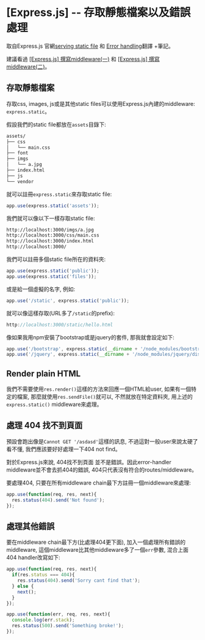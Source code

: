 # [Express.js] -- 存取靜態檔案以及錯誤處理

取自Express.js 官網[serving static file](http://expressjs.com/starter/static-files.html) 和 [Error handling](http://expressjs.com/guide/error-handling.html)翻譯 +筆記。

建議看過 [[Express.js] 撰寫middleware(一)](/posts/2015-05-15-express_middleware_1.html) 和 [[Express.js] 撰寫middleware(二)](/posts/2015-05-20-express_middleware_2.html)。


## 存取靜態檔案

存取css, images, js或是其他static files可以使用Express.js內建的middleware: `express.static`。

假設我們的static file都放在`assets`目錄下: 

``` bash
assets/
├── css
│   └── main.css
├── font
├── imgs
│   └── a.jpg
├── index.html
├── js
└── vendor
```
 
就可以註冊`express.static`來存取static file: 

``` js
app.use(express.static('assets'));
```

我們就可以像以下一樣存取static file: 

``` bash
http://localhost:3000/imgs/a.jpg
http://localhost:3000/css/main.css
http://localhost:3000/index.html
http://localhost:3000/
```

我們可以註冊多個static file所在的資料夾: 

``` js
app.use(express.static('public'));
app.use(express.static('files'));
```

或是給一個虛擬的名字, 例如:

``` js
app.use('/static', express.static('public'));
```

就可以像這樣存取(URL多了`/static`的prefix):

``` js
http://localhost:3000/static/hello.html
```


像如果我用npm安裝了bootstrap或是jquery的套件, 那我就會設定如下: 

``` js
app.use('/bootstrap', express.static(__dirname + '/node_modules/bootstrap/dist'));
app.use('/jquery', express.static(__dirname + '/node_modules/jquery/dist')); 
```

## Render plain HTML 

我們不需要使用`res.render()`這樣的方法來回應一個HTML給user, 如果有一個特定的檔案, 那麼就使用`res.sendFile()`就可以, 不然就放在特定資料夾, 用上述的`express.static()` middleware來處理。


## 處理 404 找不到頁面

預設會跑出像是`Cannot GET '/asdasd'`這樣的訊息, 不過這對一般user來說太硬了看不懂, 我們應該要好好處理一下404 not find。

對於Express.js來說, 404找不到頁面 並不是錯誤。因此error-handler middleware並不會去抓404的錯誤, 404只代表沒有符合的routes/middleware。 

要處理404, 只要在所有middleware chain最下方註冊一個middleware來處理: 

``` js
app.use(function(req, res, next){
  res.status(404).send('Not found');
});

```

## 處理其他錯誤

要在middleware chain最下方(比處理404更下面), 加入一個處理所有錯誤的middleware, 這個middleware比其他middleware多了一個`err`參數, 混合上面404 handler改寫如下: 

``` js
app.use(function(req, res, next){
  if(res.status === 404){
    res.status(404).send('Sorry cant find that');
  } else {
    next();
  }
});

app.use(function(err, req, res, next){
  console.log(err.stack);
  res.status(500).send('Something broke!');
});

```

